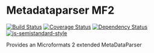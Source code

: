 # Metadataparser MF2

[![Build Status](https://travis-ci.org/voxpelli/metadataparser-mf2.svg?branch=master)](https://travis-ci.org/voxpelli/metadataparser-mf2)
[![Coverage Status](https://coveralls.io/repos/github/voxpelli/metadataparser-mf2/badge.svg?branch=master)](https://coveralls.io/github/voxpelli/metadataparser-mf2?branch=master)
[![Dependency Status](https://gemnasium.com/voxpelli/metadataparser-mf2.svg)](https://gemnasium.com/voxpelli/metadataparser-mf2)
[![js-semistandard-style](https://img.shields.io/badge/code%20style-semistandard-brightgreen.svg?style=flat)](https://github.com/Flet/semistandard)

Provides an Microformats 2 extended MetaDataParser
